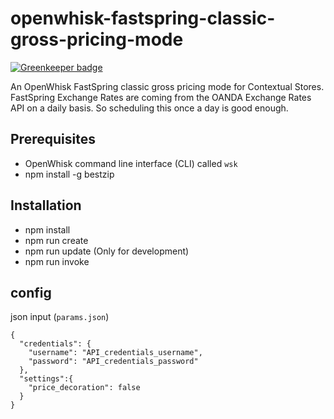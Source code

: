 # openwhisk-fastspring-classic-gross-pricing-mode
[![Greenkeeper badge](https://badges.greenkeeper.io/martinic/openwhisk-fastspring-classic-gross-pricing-mode.svg)](https://greenkeeper.io/)

An OpenWhisk FastSpring classic gross pricing mode for Contextual Stores. FastSpring Exchange Rates are coming from the OANDA Exchange Rates API on a daily basis. So scheduling this once a day is good enough.

## Prerequisites
- OpenWhisk command line interface (CLI) called `wsk`
- npm install -g bestzip

## Installation
- npm install
- npm run create
- npm run update (Only for development)
- npm run invoke

## config

json input (`params.json`)
```
{
  "credentials": {
    "username": "API_credentials_username",
    "password": "API_credentials_password"
  },
  "settings":{
    "price_decoration": false
  }
}
```
